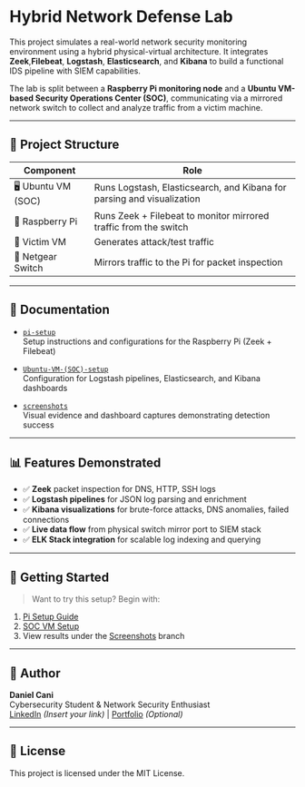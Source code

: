 # Hybrid Network Defense Lab

This project simulates a real-world network security monitoring environment using a hybrid physical-virtual architecture. It integrates **Zeek**,**Filebeat**, **Logstash**, **Elasticsearch**, and **Kibana** to build a functional IDS pipeline with SIEM capabilities.

The lab is split between a **Raspberry Pi monitoring node** and a **Ubuntu VM-based Security Operations Center (SOC)**, communicating via a mirrored network switch to collect and analyze traffic from a victim machine.

---

## 🔧 Project Structure

| Component       | Role                                                                 |
|----------------|----------------------------------------------------------------------|
| 🖥️ Ubuntu VM (SOC) | Runs Logstash, Elasticsearch, and Kibana for parsing and visualization |
| 🍓 Raspberry Pi   | Runs Zeek + Filebeat to monitor mirrored traffic from the switch    |
| 🧪 Victim VM      | Generates attack/test traffic                                        |
| 🔄 Netgear Switch | Mirrors traffic to the Pi for packet inspection                     |

---

## 📂 Documentation

- [`pi-setup`](https://github.com/Daniel1Cani/hybrid-network-defense-lab/tree/pi-setup)  
  Setup instructions and configurations for the Raspberry Pi (Zeek + Filebeat)

- [`Ubuntu-VM-(SOC)-setup`](https://github.com/Daniel1Cani/hybrid-network-defense-lab/tree/Ubuntu-VM-(SOC)-setup)  
  Configuration for Logstash pipelines, Elasticsearch, and Kibana dashboards

- [`screenshots`](https://github.com/Daniel1Cani/hybrid-network-defense-lab/tree/screenshots)  
  Visual evidence and dashboard captures demonstrating detection success

---

## 📊 Features Demonstrated

- ✅ **Zeek** packet inspection for DNS, HTTP, SSH logs
- ✅ **Logstash pipelines** for JSON log parsing and enrichment
- ✅ **Kibana visualizations** for brute-force attacks, DNS anomalies, failed connections
- ✅ **Live data flow** from physical switch mirror port to SIEM stack
- ✅ **ELK Stack integration** for scalable log indexing and querying

---

## 🚀 Getting Started

> Want to try this setup? Begin with:
1. [Pi Setup Guide](https://github.com/Daniel1Cani/hybrid-network-defense-lab/tree/pi-setup)
2. [SOC VM Setup](https://github.com/Daniel1Cani/hybrid-network-defense-lab/tree/Ubuntu-VM-(SOC)-setup)
3. View results under the [Screenshots](https://github.com/Daniel1Cani/hybrid-network-defense-lab/tree/screenshots) branch

---

## 👤 Author

**Daniel Cani**  
Cybersecurity Student & Network Security Enthusiast  
[LinkedIn](https://www.linkedin.com/) *(Insert your link)* | [Portfolio](https://yourportfolio.site) *(Optional)*

---

## 📄 License

This project is licensed under the MIT License.

